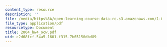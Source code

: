```yaml
---
content_type: resource
description: ''
file: /media/https%3A/open-learning-course-data-rc.s3.amazonaws.com/1-054-mechanics-and-design-of-concrete-structures-spring-2004/c2d68fcf54a51601f3157b65150dbd89_2004_hw4_ocw.pdf
file_type: application/pdf
resourcetype: Document
title: 2004_hw4_ocw.pdf
uid: c2d68fcf-54a5-1601-f315-7b65150dbd89
---
```

